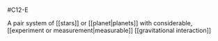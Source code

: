 #C12-E 

A pair system of [[stars]] or [[planet|planets]] with considerable, [[experiment or measurement|measurable]] [[gravitational interaction]]